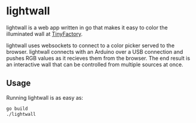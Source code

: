 lightwall
=========

lightwall is a web app written in go that makes it easy to color the illuminated wall at [TinyFactory](http://tinyfactory.co/).

lightwall uses websockets to connect to a color picker served to the browser. lightwall connects with an Arduino over a USB connection and pushes RGB values as it recieves them from the browser. The end result is an interactive wall that can be controlled from multiple sources at once.

Usage
-----

Running lightwall is as easy as:

```bash
go build
./lightwall
```

